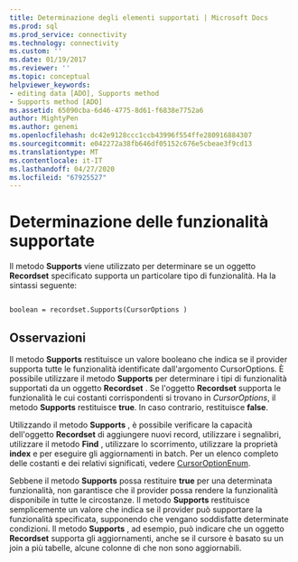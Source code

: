 ```yaml
---
title: Determinazione degli elementi supportati | Microsoft Docs
ms.prod: sql
ms.prod_service: connectivity
ms.technology: connectivity
ms.custom: ''
ms.date: 01/19/2017
ms.reviewer: ''
ms.topic: conceptual
helpviewer_keywords:
- editing data [ADO], Supports method
- Supports method [ADO]
ms.assetid: 65090cba-6d46-4775-8d61-f6838e7752a6
author: MightyPen
ms.author: genemi
ms.openlocfilehash: dc42e9128ccc1ccb43996f554ffe280916884307
ms.sourcegitcommit: e042272a38fb646df05152c676e5cbeae3f9cd13
ms.translationtype: MT
ms.contentlocale: it-IT
ms.lasthandoff: 04/27/2020
ms.locfileid: "67925527"
---
```

# <a name="determining-what-is-supported"></a>Determinazione delle funzionalità supportate
Il metodo **Supports** viene utilizzato per determinare se un oggetto **Recordset** specificato supporta un particolare tipo di funzionalità. Ha la sintassi seguente:  
  
```  
  
boolean = recordset.Supports(CursorOptions )  
```  
  
## <a name="remarks"></a>Osservazioni  
 Il metodo **Supports** restituisce un valore booleano che indica se il provider supporta tutte le funzionalità identificate dall'argomento CursorOptions. È possibile utilizzare il metodo **Supports** per determinare i tipi di funzionalità supportati da un oggetto **Recordset** . Se l'oggetto **Recordset** supporta le funzionalità le cui costanti corrispondenti si trovano in *CursorOptions*, il metodo **Supports** restituisce **true**. In caso contrario, restituisce **false**.  
  
 Utilizzando il metodo **Supports** , è possibile verificare la capacità dell'oggetto **Recordset** di aggiungere nuovi record, utilizzare i segnalibri, utilizzare il metodo **Find** , utilizzare lo scorrimento, utilizzare la proprietà **index** e per eseguire gli aggiornamenti in batch. Per un elenco completo delle costanti e dei relativi significati, vedere [CursorOptionEnum](../../../ado/reference/ado-api/cursoroptionenum.md).  
  
 Sebbene il metodo **Supports** possa restituire **true** per una determinata funzionalità, non garantisce che il provider possa rendere la funzionalità disponibile in tutte le circostanze. Il metodo **Supports** restituisce semplicemente un valore che indica se il provider può supportare la funzionalità specificata, supponendo che vengano soddisfatte determinate condizioni. Il metodo **Supports** , ad esempio, può indicare che un oggetto **Recordset** supporta gli aggiornamenti, anche se il cursore è basato su un join a più tabelle, alcune colonne di che non sono aggiornabili.
